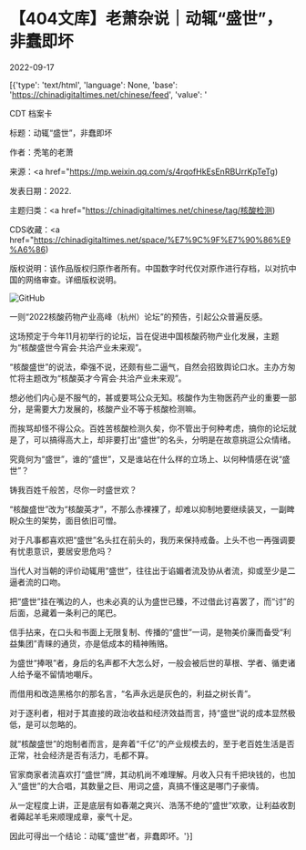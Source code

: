 # 【404文库】老萧杂说｜动辄“盛世”，非蠢即坏

2022-09-17

[{'type': 'text/html', 'language': None, 'base': 'https://chinadigitaltimes.net/chinese/feed', 'value': '

CDT 档案卡

标题：动辄“盛世”，非蠢即坏

作者：秃笔的老萧

来源：<a href="https://mp.weixin.qq.com/s/4rqofHkEsEnRBUrrKpTeTg)

发表日期：2022.

主题归类：<a href="https://chinadigitaltimes.net/chinese/tag/核酸检测)

CDS收藏：<a href="https://chinadigitaltimes.net/space/%E7%9C%9F%E7%90%86%E9%A6%86)

版权说明：该作品版权归原作者所有。中国数字时代仅对原作进行存档，以对抗中国的网络审查。详细版权说明。





![GitHub](https://chinadigitaltimes.net/chinese/files/2022/09/post-687178-6325d77292308.png)

一则“2022核酸药物产业高峰（杭州）论坛”的预告，引起公众普遍反感。

这场预定于今年11月初举行的论坛，旨在促进中国核酸药物产业化发展，主题为“核酸盛世今宵会·共洽产业未来观”。

“核酸盛世”的说法，牵强不说，还颇有些二逼气，自然会招致舆论口水。主办方匆忙将主题改为“核酸英才今宵会·共洽产业未来观”。

想必他们内心是不服气的，甚或要骂公众无知。核酸作为生物医药产业的重要一部分，是需要大力发展的，核酸产业不等于核酸检测嘛。

而挨骂却怪不得公众。百姓苦核酸检测久矣，你不管出于何种考虑，搞你的论坛就是了，可以搞得高大上，却非要打出“盛世”的名头，分明是在故意挑逗公众情绪。

究竟何为“盛世”，谁的“盛世”，又是谁站在什么样的立场上、以何种情感在说“盛世”？

铸我百姓千般苦，尽你一时盛世欢？

“核酸盛世”改为“核酸英才”，不那么赤裸裸了，却难以抑制地要继续装叉，一副睥睨众生的架势，面目依旧可憎。

对于凡事都喜欢把“盛世”名头扛在前头的，我历来保持戒备。上头不也一再强调要有忧患意识，要居安思危吗？

当代人对当朝的评价动辄用“盛世”，往往出于谄媚者流及协从者流，抑或至少是二逼者流的口吻。

把“盛世”挂在嘴边的人，也未必真的认为盛世已臻，不过借此讨喜罢了，而“讨”的后面，总藏着一条利己的尾巴。

信手拈来，在口头和书面上无限复制、传播的“盛世”一词，是物美价廉而备受“利益集团”青睐的通货，亦是低成本的精神贿赂。

为盛世“捧哏”者，身后的名声都不大怎么好，一般会被后世的草根、学者、循吏诸人给予毫不留情地嘲斥。

而借用和改造黑格尔的那名言，“名声永远是灰色的，利益之树长青”。

对于逐利者，相对于其直接的政治收益和经济效益而言，持“盛世”说的成本显然极低，是可以忽略的。

就“核酸盛世”的炮制者而言，是奔着“千亿”的产业规模去的，至于老百姓生活是否正常，社会经济是否有活力，毛都不算。

官家商家者流喜欢打“盛世”牌，其动机尚不难理解。月收入只有千把块钱的，也加入“盛世”的大合唱，其数量之巨、用词之盛，真搞不懂这是哪门子豪情。

从一定程度上讲，正是底层有如春潮之爽兴、浩荡不绝的“盛世”欢歌，让利益收割者薅起羊毛来顺理成章，豪气十足。

因此可得出一个结论：动辄“盛世”者，非蠢即坏。'}]